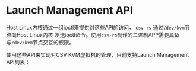 # Launch Management API

Host Linux内核通过一组ioctl来提供对这些API的访问，
`csv-rs` 通过`/dev/kvm`节点向Host Linux内核
发送ioctl命令。使用`csv-rs`制作的二进制APP需要具备
与`/dev/kvm`节点交互的权限。

使用这些API来实现对CSV KVM虚拟机的管理，目前支持Launch Management API列表：
